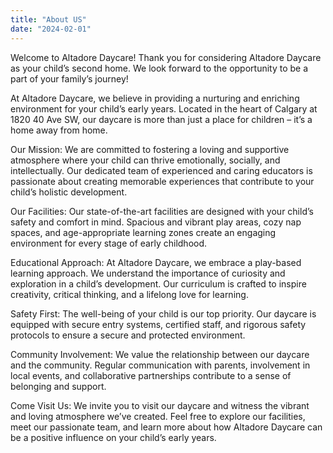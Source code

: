 ```yaml
---
title: "About US"
date: "2024-02-01"
---
```


Welcome to Altadore Daycare! Thank you for considering Altadore Daycare as your child’s second home. We look forward to the opportunity to be a part of your family’s journey!

At Altadore Daycare, we believe in providing a nurturing and enriching environment for your child’s early years. Located in the heart of Calgary at 1820 40 Ave SW, our daycare is more than just a place for children – it’s a home away from home.

Our Mission: We are committed to fostering a loving and supportive atmosphere where your child can thrive emotionally, socially, and intellectually. Our dedicated team of experienced and caring educators is passionate about creating memorable experiences that contribute to your child’s holistic development.

Our Facilities: Our state-of-the-art facilities are designed with your child’s safety and comfort in mind. Spacious and vibrant play areas, cozy nap spaces, and age-appropriate learning zones create an engaging environment for every stage of early childhood.

Educational Approach: At Altadore Daycare, we embrace a play-based learning approach. We understand the importance of curiosity and exploration in a child’s development. Our curriculum is crafted to inspire creativity, critical thinking, and a lifelong love for learning.

Safety First: The well-being of your child is our top priority. Our daycare is equipped with secure entry systems, certified staff, and rigorous safety protocols to ensure a secure and protected environment.

Community Involvement: We value the relationship between our daycare and the community. Regular communication with parents, involvement in local events, and collaborative partnerships contribute to a sense of belonging and support.

Come Visit Us: We invite you to visit our daycare and witness the vibrant and loving atmosphere we’ve created. Feel free to explore our facilities, meet our passionate team, and learn more about how Altadore Daycare can be a positive influence on your child’s early years.
